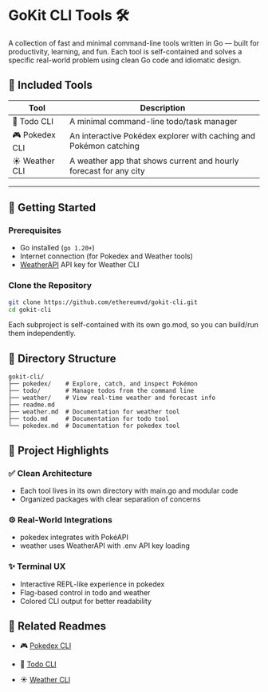 # GoKit CLI Tools 🛠️

A collection of fast and minimal command-line tools written in Go — built for productivity, learning, and fun. Each tool is self-contained and solves a specific real-world problem using clean Go code and idiomatic design.

## 🧩 Included Tools

| Tool       | Description                                                      |
|------------|------------------------------------------------------------------|
| 🧾 Todo CLI    | A minimal command-line todo/task manager                      |
| 🎮 Pokedex CLI | An interactive Pokédex explorer with caching and Pokémon catching |
| ☀️ Weather CLI | A weather app that shows current and hourly forecast for any city  |

---

## 🚀 Getting Started

### Prerequisites

- Go installed (`go 1.20+`)
- Internet connection (for Pokedex and Weather tools)
- [WeatherAPI](https://weatherapi.com/) API key for Weather CLI

### Clone the Repository

```bash
git clone https://github.com/ethereumvd/gokit-cli.git
cd gokit-cli
```

Each subproject is self-contained with its own go.mod, so you can build/run them independently.


## 📂 Directory Structure
```
gokit-cli/
├── pokedex/    # Explore, catch, and inspect Pokémon
├── todo/       # Manage todos from the command line
├── weather/    # View real-time weather and forecast info
├── readme.md   
├── weather.md  # Documentation for weather tool
├── todo.md     # Documentation for todo tool
└── pokedex.md  # Documentation for pokedex tool
```


## 📘 Project Highlights
### ✅ Clean Architecture

- Each tool lives in its own directory with main.go and modular code
- Organized packages with clear separation of concerns

### ⚙️ Real-World Integrations

- pokedex integrates with PokéAPI
- weather uses WeatherAPI with .env API key loading

### ✨ Terminal UX

- Interactive REPL-like experience in pokedex
- Flag-based control in todo and weather
- Colored CLI output for better readability


## 🔗 Related Readmes

- 🎮 [Pokedex CLI](https://github.com/ethereumvd/gokit-cli/blob/main/pokedex.md)

- 🧾 [Todo CLI](https://github.com/ethereumvd/gokit-cli/blob/main/todo.md)

- ☀️ [Weather CLI](https://github.com/ethereumvd/gokit-cli/blob/main/weather.md)

